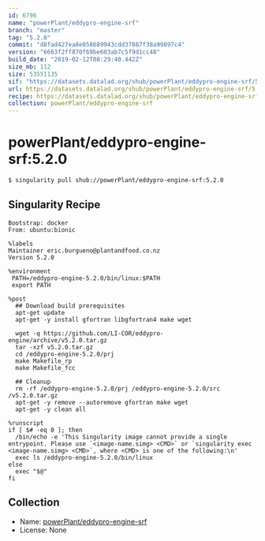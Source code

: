 ```yaml
---
id: 6796
name: "powerPlant/eddypro-engine-srf"
branch: "master"
tag: "5.2.0"
commit: "d8fad427ea8e058689943cdd37887f38a99897c4"
version: "6663f2ff870f69be603ab7c5f9d1cc48"
build_date: "2019-02-12T08:29:40.442Z"
size_mb: 112
size: 53551135
sif: "https://datasets.datalad.org/shub/powerPlant/eddypro-engine-srf/5.2.0/2019-02-12-d8fad427-6663f2ff/6663f2ff870f69be603ab7c5f9d1cc48.simg"
url: https://datasets.datalad.org/shub/powerPlant/eddypro-engine-srf/5.2.0/2019-02-12-d8fad427-6663f2ff/
recipe: https://datasets.datalad.org/shub/powerPlant/eddypro-engine-srf/5.2.0/2019-02-12-d8fad427-6663f2ff/Singularity
collection: powerPlant/eddypro-engine-srf
---
```


# powerPlant/eddypro-engine-srf:5.2.0

```bash
$ singularity pull shub://powerPlant/eddypro-engine-srf:5.2.0
```

## Singularity Recipe

```singularity
Bootstrap: docker
From: ubuntu:bionic

%labels
Maintainer eric.burgueno@plantandfood.co.nz
Version 5.2.0

%environment
 PATH=/eddypro-engine-5.2.0/bin/linux:$PATH
 export PATH

%post
  ## Download build prerequisites
  apt-get update
  apt-get -y install gfortran libgfortran4 make wget

  wget -q https://github.com/LI-COR/eddypro-engine/archive/v5.2.0.tar.gz
  tar -xzf v5.2.0.tar.gz
  cd /eddypro-engine-5.2.0/prj
  make Makefile_rp
  make Makefile_fcc

  ## Cleanup
  rm -rf /eddypro-engine-5.2.0/prj /eddypro-engine-5.2.0/src /v5.2.0.tar.gz
  apt-get -y remove --autoremove gfortran make wget
  apt-get -y clean all

%runscript
if [ $# -eq 0 ]; then
  /bin/echo -e 'This Singularity image cannot provide a single entrypoint. Please use `<image-name.simg> <CMD>` or `singularity exec <image-name.simg> <CMD>`, where <CMD> is one of the following:\n'
  exec ls /eddypro-engine-5.2.0/bin/linux
else
  exec "$@"
fi
```

## Collection

 - Name: [powerPlant/eddypro-engine-srf](https://github.com/powerPlant/eddypro-engine-srf)
 - License: None

